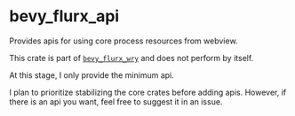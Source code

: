 # bevy_flurx_api

Provides apis for using core process resources from webview.

This crate is part of [`bevy_flurx_wry`](https://github.com/not-elm/bevy_flurx_wry) and does not perform by itself.

At this stage, I only provide the minimum api.

I plan to prioritize stabilizing the core crates before adding apis.
However, if there is an api you want, feel free to suggest it in an issue.